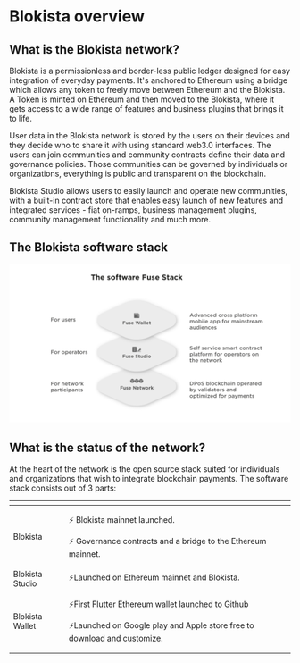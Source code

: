 # Blokista overview

## What is the Blokista network?

Blokista is a permissionless and border-less public ledger designed for easy integration of everyday payments. It's anchored to Ethereum using a bridge which allows any token to freely move between Ethereum and the Blokista. A Token is minted on Ethereum and then moved to the Blokista, where it gets access to a wide range of features and business plugins that brings it to life.

User data in the Blokista network is stored by the users on their devices and they decide who to share it with using standard web3.0 interfaces. The users can join communities and community contracts define their data and governance policies. Those communities can be governed by individuals or organizations, everything is public and transparent on the blockchain.

Blokista Studio allows users to easily launch and operate new communities, with a built-in contract store that enables easy launch of new features and integrated services - fiat on-ramps, business management plugins, community management functionality and much more.

## The Blokista software stack

![](.gitbook/assets/fuse-network-architecture2.jpg)

## What is the status of the network?

At the heart of the network is the open source stack suited for individuals and organizations that wish to integrate blockchain payments. The software stack consists out of 3 parts:

<table>
  <thead>
    <tr>
      <th style="text-align:left"></th>
      <th style="text-align:left"></th>
    </tr>
  </thead>
  <tbody>
    <tr>
      <td style="text-align:left">Blokista</td>
      <td style="text-align:left">
        <p>&#x26A1; Blokista mainnet launched.</p>
        <p>&#x26A1; Governance contracts and a bridge to the Ethereum mainnet.</p>
      </td>
    </tr>
    <tr>
      <td style="text-align:left">Blokista Studio</td>
      <td style="text-align:left">&#x26A1;Launched on Ethereum mainnet and Blokista.</td>
    </tr>
    <tr>
      <td style="text-align:left">Blokista Wallet</td>
      <td style="text-align:left">
        <p>&#x26A1;First Flutter Ethereum wallet launched to Github</p>
        <p>&#x26A1;Launched on Google play and Apple store free to download and customize.</p>
      </td>
    </tr>
  </tbody>
</table>

